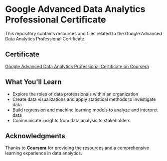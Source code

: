 # Google Advanced Data Analytics Professional Certificate

This repository contains resources and files related to the Google Advanced Data Analytics Professional Certificate.

## Certificate
[Google Advanced Data Analytics Professional Certificate on Coursera](https://coursera.org/share/3b1fdb6682cb6ee3da950b1058424ccb)

## What You'll Learn
- Explore the roles of data professionals within an organization
- Create data visualizations and apply statistical methods to investigate data
- Build regression and machine learning models to analyze and interpret data
- Communicate insights from data analysis to stakeholders

## Acknowledgments
Thanks to **Coursera** for providing the resources and a comprehensive learning experience in data analytics.
